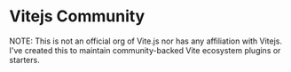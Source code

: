 # Vitejs Community

NOTE: This is not an official org of Vite.js nor has any affiliation with Vitejs.
I've created this to maintain community-backed Vite ecosystem plugins or starters.

